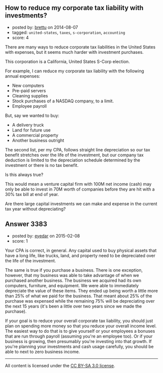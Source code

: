 ## How to reduce my corporate tax liability with investments?

- posted by: [brettu](https://stackexchange.com/users/2467407/brettu) on 2014-08-07
- tagged: `united-states`, `taxes`, `s-corporation`, `accounting`
- score: 4

<p>There are many ways to reduce corporate tax liabilities in the United States with expenses, but it seems much harder with investment purchases. </p>

<p>This corporation is a California, United States S-Corp election.</p>

<p>For example, I can reduce my corporate tax liability with the following annual expenses:</p>

<ul>
<li>New computers</li>
<li>Pre-paid servers</li>
<li>Cleaning supplies</li>
<li>Stock purchases of a NASDAQ company, to a limit.</li>
<li>Employee payroll</li>
</ul>

<p>But, say we wanted to buy:</p>

<ul>
<li>A delivery truck</li>
<li>Land for future use</li>
<li>A commercial property</li>
<li>Another business outright</li>
</ul>

<p>The second list, per my CPA, follows straight line depreciation so our tax benefit stretches over the life of the investment, but our company tax deduction is limited to the depreciation schedule determined by the investment or there is no tax benefit.</p>

<p>Is this always true?</p>

<p>This would mean a venture capital firm with 100M net income (cash) may only be able to invest in 70M worth of companies before they are hit with a 30% tax bill at end of year. </p>

<p>Are there large capital investments we can make and expense in the current tax year without depreciating?</p>



## Answer 3383

- posted by: [eyedar](https://stackexchange.com/users/976190/eyedar) on 2015-02-08
- score: 1

<p>Your CPA is correct, in general. Any capital used to buy physical assets that have a long life, like trucks, land, and property need to be depreciated over the life of the investment. </p>

<p>The same is true if you purchase a business. There is one exception, however, that my business was able to take advantage of when we purchased another business. The business we acquired had its own computers, furniture, and equipment. We were able to immediately depreciate the value of these items. They ended up being worth a little more than 25% of what we paid for the business. That meant about 25% of the purchase was expensed while the remaining 75% will be depreciating over the next 15 years (it's been a little over two years since we made the purchase).</p>

<p>If your goal is to reduce your overall corporate tax liability, you should just plan on spending more money so that you reduce your overall income level. The easiest way to do that is to give yourself or your employees a bonuses that are run through payroll (assuming you're an employee too). Or if your business is growing, then presumably you're investing into that growth. If you're planning your investments and cash usage carefully, you should be able to next to zero business income.</p>




---

All content is licensed under the [CC BY-SA 3.0 license](https://creativecommons.org/licenses/by-sa/3.0/).
